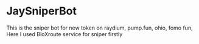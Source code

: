 # JaySniperBot
This is the sniper bot for new token on raydium, pump.fun, ohio, fomo fun, Here I used BloXroute service for sniper firstly 
